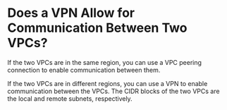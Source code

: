 # Does a VPN Allow for Communication Between Two VPCs?<a name="vpn_07_0006"></a>

If the two VPCs are in the same region, you can use a VPC peering connection to enable communication between them.

If the two VPCs are in different regions, you can use a VPN to enable communication between the VPCs. The CIDR blocks of the two VPCs are the local and remote subnets, respectively.

